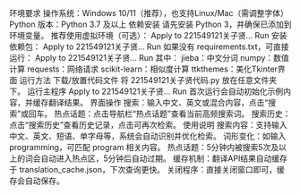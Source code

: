 环境要求
操作系统：Windows 10/11（推荐），也支持Linux/Mac（需调整字体）
Python 版本：Python 3.7 及以上
依赖安装
请先安装 Python 3，并确保已添加到环境变量。
推荐使用虚拟环境（可选）：
Apply to 221549121关子贤...
Run
安装依赖包：
Apply to 221549121关子贤...
Run
如果没有 requirements.txt，可直接运行：
Apply to 221549121关子贤...
Run
其中：
jieba：中文分词
numpy：数值计算
requests：网络请求
scikit-learn：相似度计算
ttkthemes：美化Tkinter界面
运行方法
下载/放置代码文件
将 221549121关子贤代码.py 放在任意文件夹下。
运行主程序
Apply to 221549121关子贤...
Run
首次运行会自动初始化示例内容，并缓存翻译结果。
界面操作
搜索：输入中文、英文或混合内容，点击“搜索”或回车。
热点话题：点击导航栏“热点话题”查看当前高频搜索词。
搜索历史：点击“搜索历史”查看历史记录，点击可再次检索。
使用说明
搜索内容：支持输入中文、英文、短语、单字母等，系统会自动识别并优化检索。
词形变化：如输入 programming，可匹配 program 相关内容。
热点话题：5分钟内被搜索5次及以上的词会自动进入热点区，5分钟后自动过期。
缓存机制：翻译API结果自动缓存于 translation_cache.json，下次查询更快。
关闭程序：直接关闭窗口即可，缓存会自动保存。



